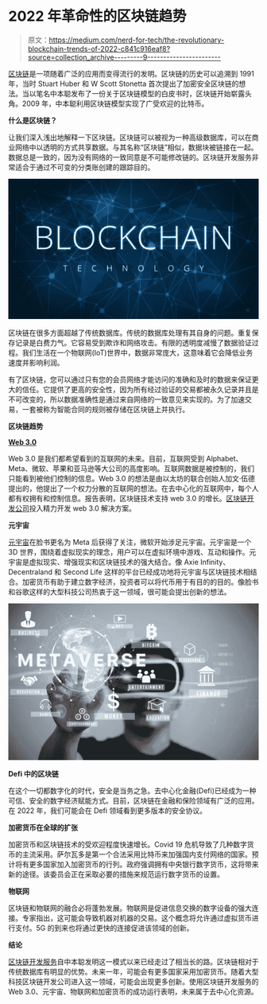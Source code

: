 # 2022 年革命性的区块链趋势

> 原文：<https://medium.com/nerd-for-tech/the-revolutionary-blockchain-trends-of-2022-c841c916eaf8?source=collection_archive---------9----------------------->

[区块链](https://www.investopedia.com/terms/b/blockchain.asp)是一项随着广泛的应用而变得流行的发明。区块链的历史可以追溯到 1991 年，当时 Stuart Huber 和 W Scott Stonetta 首次提出了加密安全区块链的想法。当以笔名中本聪发布了一份关于区块链模型的白皮书时，区块链开始崭露头角。2009 年，中本聪利用区块链模型实现了广受欢迎的比特币。

**什么是区块链？**

让我们深入浅出地解释一下区块链。区块链可以被视为一种高级数据库，可以在商业网络中以透明的方式共享数据。与其名称“区块链”相似，数据块被链接在一起。数据总是一致的，因为没有网络的一致同意是不可能修改链的。区块链开发服务非常适合于通过不可变的分类账创建的跟踪目的。

![](img/ca65959dedb27c4d8bb9761439890aca.png)

区块链在很多方面超越了传统数据库。传统的数据库处理有其自身的问题。重复保存记录是白费力气。它容易受到欺诈和网络攻击。有限的透明度减慢了数据验证过程。我们生活在一个物联网(IoT)世界中，数据非常庞大，这意味着它会降低业务速度并影响利润。

有了区块链，您可以通过只有您的会员网络才能访问的准确和及时的数据来保证更大的信任。它提供了更高的安全性，因为所有经过验证的交易都被永久记录并且是不可改变的，所以数据准确性是通过来自网络的一致意见来实现的。为了加速交易，一套被称为智能合同的规则被存储在区块链上并执行。

**区块链趋势**

[**Web 3.0**](https://www.businesstoday.in/coindcx-crypto-exchange/article/story/what-is-web-30-342388-2022-08-05)

Web 3.0 是我们都希望看到的互联网的未来。目前，互联网受到 Alphabet、Meta、微软、苹果和亚马逊等大公司的高度影响。互联网数据是被控制的，我们只能看到被他们控制的信息。Web 3.0 的想法是由以太坊的联合创始人加文·伍德提出的，他提出了一个权力分散的互联网的想法。在去中心化的互联网中，每个人都有权拥有和控制信息。报告表明，区块链技术支持 web 3.0 的增长。[区块链开发公司](https://colaninfotech.com/services/blockchain-development-company/?utm_source=blog&utm_medium=medium&utm_campaign=deepika)投入精力开发 web 3.0 解决方案。

**元宇宙**

[元宇宙](https://en.wikipedia.org/wiki/Metaverse)在脸书更名为 Meta 后获得了关注，微软开始涉足元宇宙。元宇宙是一个 3D 世界，围绕着虚拟现实的理念，用户可以在虚拟环境中游戏、互动和操作。元宇宙是虚拟现实、增强现实和区块链技术的强大结合。像 Axie Infinity、Decentraland 和 Second Life 这样的平台已经成功地将元宇宙与区块链技术相结合。加密货币有助于建立数字经济，投资者可以将代币用于有目的的目的。像脸书和谷歌这样的大型科技公司热衷于这一领域，很可能会提出创新的想法。

![](img/f133c9fed7133f0ff84d773b79738101.png)

**Defi 中的区块链**

在这个一切都数字化的时代，安全是当务之急。去中心化金融(Defi)已经成为一种可信、安全的数字经济赋能方式。目前，区块链在金融和保险领域有广泛的应用。在 2022 年，我们可能会在 Defi 领域看到更多版本的安全协议。

**加密货币在全球的扩张**

加密货币和区块链技术的受欢迎程度快速增长。Covid 19 危机导致了几种数字货币的主流采用。萨尔瓦多是第一个合法采用比特币来加强国内支付网络的国家。预计将有更多国家加入加密货币的行列。政府强调拥有中央银行数字货币，这将带来新的途径。该委员会正在采取必要的措施来规范运行数字货币的设置。

**物联网**

区块链和物联网的融合必将蓬勃发展。物联网是促进信息交换的数字设备的强大连接。专家指出，这可能会导致机器对机器的交易。这个概念将允许通过虚拟货币进行支付。5G 的到来也将通过更快的连接促进该领域的创新。

**结论**

[区块链开发服务](https://colaninfotech.com/services/blockchain-development-company/?utm_source=blog&utm_medium=medium&utm_campaign=deepika)自中本聪发明这一模式以来已经走过了相当长的路。区块链相对于传统数据库有明显的优势。未来一年，可能会有更多国家采用加密货币。随着大型科技区块链开发公司进入这一领域，可能会出现更多创新。使用区块链开发服务的 Web 3.0、元宇宙、物联网和加密货币的成功运行表明，未来属于去中心化资源。